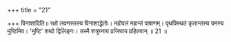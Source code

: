 +++
title = "21"

+++
विनाशादिति॥ रक्षो लवणस्तस्य विनाशाद्धेतोः। महोपलं महान्तं पाषाणम्। पृथक्स्थितं कृतान्तस्य यमस्य मुष्टिमिव। 'मुष्टि' शब्दो द्विलिङ्गः। तस्मै शत्रुघ्नाय प्रजिघाय प्रहितवान् ॥ 21 ॥